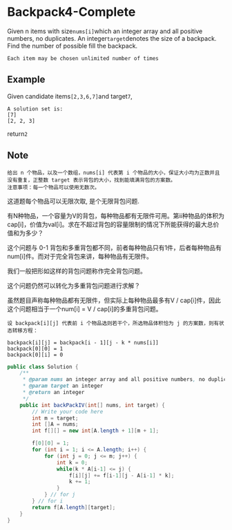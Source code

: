 # Backpack4-Complete

Given n items with size`nums[i]`which an integer array and all positive numbers, no duplicates. An integer`target`denotes the size of a backpack. Find the number of possible fill the backpack.

`Each item may be chosen unlimited number of times`

## Example

Given candidate items`[2,3,6,7]`and target`7`,

```
A solution set is: 
[7]
[2, 2, 3]
```

return`2`

## Note

```
给出 n 个物品，以及一个数组，nums[i] 代表第 i 个物品的大小，保证大小均为正数并且没有重复，正整数 target 表示背包的大小，找到能填满背包的方案数。
注意事项：每一个物品可以使用无数次。
```

这道题每个物品可以无限次取, 是个无限背包问题.

有N种物品，一个容量为V的背包，每种物品都有无限件可用。第ii种物品的体积为cap\[i]，价值为val\[i]。求在不超过背包的容量限制的情况下所能获得的最大总价值和为多少？

这个问题与 0-1 背包和多重背包都不同，前者每种物品只有1件，后者每种物品有num\[i]件。而对于完全背包来讲，每种物品有无限件。

我们一般把形如这样的背包问题称作完全背包问题。

这个问题仍然可以转化为多重背包问题进行求解？

虽然题目声称每种物品都有无限件，但实际上每种物品最多有V / cap\[i]件，因此这个问题相当于一个num\[i] = V / cap\[i]的多重背包问题。

```
设 backpack[i][j] 代表前 i 个物品选则若干个，所选物品体积恰为 j 的方案数，则有状态转移方程：

backpack[i][j] = backpack[i - 1][j - k * nums[i]]
backpack[0][0] = 1
backpack[0][i] = 0
```

```java
public class Solution {
    /**
     * @param nums an integer array and all positive numbers, no duplicates
     * @param target an integer
     * @return an integer
     */
    public int backPackIV(int[] nums, int target) {
        // Write your code here
        int m = target;
        int []A = nums;
        int f[][] = new int[A.length + 1][m + 1];

        f[0][0] = 1;
        for (int i = 1; i <= A.length; i++) {
            for (int j = 0; j <= m; j++) {
                int k = 0; 
                while(k * A[i-1] <= j) {
                    f[i][j] += f[i-1][j - A[i-1] * k];
                    k += 1;
                }
            } // for j
        } // for i    
        return f[A.length][target];
    }
}
```

